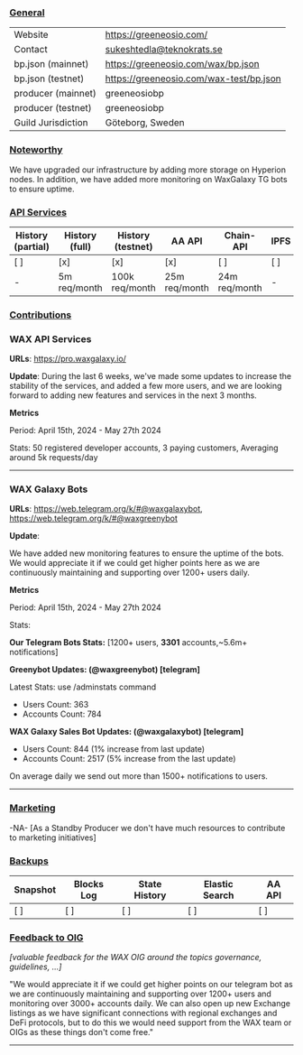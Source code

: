### <ins>General</ins>

|  |  |
| --- | --- |
| Website | https://greeneosio.com/ |
| Contact | sukeshtedla@teknokrats.se |
| bp.json (mainnet) | https://greeneosio.com/wax/bp.json |
| bp.json (testnet) | https://greeneosio.com/wax-test/bp.json |
| producer (mainnet) | greeneosiobp |
| producer (testnet) | greeneosiobp |
| Guild Jurisdiction | Göteborg, Sweden |

### <ins>Noteworthy</ins>
We have upgraded our infrastructure by adding more storage on Hyperion nodes. In addition, we have added more monitoring on WaxGalaxy TG bots to ensure uptime.


### <ins>API Services</ins>

| History (partial) | History (full) | History (testnet) | AA API | Chain-API  | IPFS |
|--------|--------|--------|--------|--------|--------|
| [ ] | [x] | [x] | [x] | [ ] | [ ] |  [] |
| - | 5m req/month | 100k req/month | 25m req/month | 24m req/month | - |

### <ins>Contributions</ins>

### WAX API Services

**URLs**: https://pro.waxgalaxy.io/

**Update**: 
During the last 6 weeks, we've made some updates to increase the stability of the services, and added a few more users, and we are looking forward to adding new features and services in the next 3 months.

**Metrics**

Period: April 15th, 2024 - May 27th 2024

Stats: 50 registered developer accounts, 3 paying customers, Averaging around 5k requests/day

---

### WAX Galaxy Bots

**URLs**: https://web.telegram.org/k/#@waxgalaxybot, https://web.telegram.org/k/#@waxgreenybot

**Update**: 

We have added new monitoring features to ensure the uptime of the bots. We would appreciate it if we could get higher points here as we are continuously maintaining and supporting over 1200+ users daily.

**Metrics**

Period: April 15th, 2024 - May 27th 2024

Stats: 

**Our Telegram Bots Stats:** [1200+ users, **3301** accounts,~5.6m+ notifications]

**Greenybot Updates: (@waxgreenybot) [telegram]**

Latest Stats: use /adminstats command
- Users Count: 363      
- Accounts Count: 784    

**WAX Galaxy Sales Bot Updates: (@waxgalaxybot) [telegram]**

- Users Count: 844 (1% increase from last update) 
- Accounts Count: 2517 (5% increase from the last update) 

On average daily we send out more than 1500+ notifications to users.


---


### <ins>Marketing</ins>

-NA- [As a Standby Producer we don't have much resources to contribute to marketing initiatives]

### <ins>Backups </ins>

| Snapshot | Blocks Log | State History | Elastic Search | AA API |
|--------|--------|--------|--------|--------|
| [ ] | [ ] | [ ] | [ ] | [ ] |


### <ins>Feedback to OIG</ins>
*[valuable feedback for the WAX OIG around the topics governance, guidelines, ...]*


"We would appreciate it if we could get higher points on our telegram bot as we are continuously maintaining and supporting over 1200+ users and monitoring over 3000+ accounts daily. We can also open up new Exchange listings as we have significant connections with regional exchanges and DeFi protocols, but to do this we would need support from the WAX team or OIGs as these things don't come free."

----

